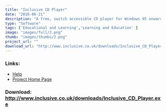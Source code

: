 ```yaml
---
title: "Inclusive CD Player"
date: "2016-06-21"
description: "A free, switch accessible CD player for Windows 95 onwards."
type: "Software"
tags: ['Educational and Learning','Learning and Education' ]
image: "images/full/2.png"
thumb: "images/thumbs/2.png"
project_url: ""
download_url: "http://www.inclusive.co.uk/downloads/Inclusive_CD_Player.exe"
---
```



### Links:
- <a href="http://www.inclusive.co.uk/downloads/inc_cd_readme.doc">Help</a>
- <a href="http://www.inclusive.co.uk/downloads/downloads.shtml#cdplayer">Project Home Page</a>

### Download: http://www.inclusive.co.uk/downloads/Inclusive_CD_Player.exe 